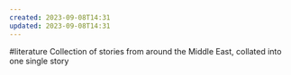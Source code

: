 ```yaml
---
created: 2023-09-08T14:31
updated: 2023-09-08T14:31
---
```

#literature 
Collection of stories from around the Middle East, collated into one single story